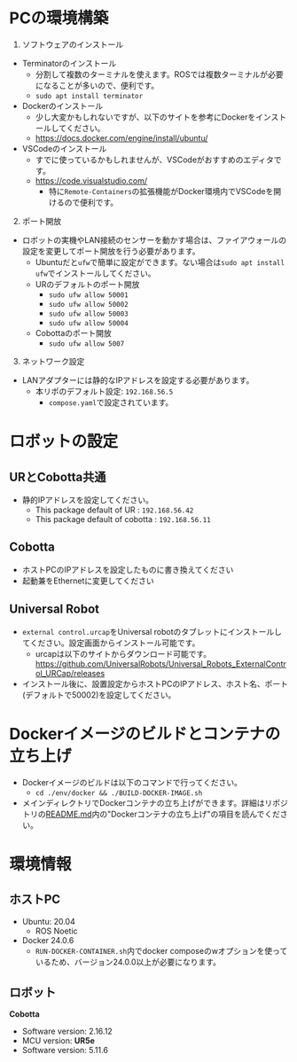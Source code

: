 
# PCの環境構築
1. ソフトウェアのインストール
- Terminatorのインストール
  - 分割して複数のターミナルを使えます。ROSでは複数ターミナルが必要になることが多いので、便利です。
  - ```sudo apt install terminator```
- Dockerのインストール
  - 少し大変かもしれないですが、以下のサイトを参考にDockerをインストールしてください。
  - https://docs.docker.com/engine/install/ubuntu/
- VSCodeのインストール
  - すでに使っているかもしれませんが、VSCodeがおすすめのエディタです。
  - https://code.visualstudio.com/
    - 特に`Remote-Containers`の拡張機能がDocker環境内でVSCodeを開けるので便利です。

2. ポート開放
- ロボットの実機やLAN接続のセンサーを動かす場合は、ファイアウォールの設定を変更してポート開放を行う必要があります。
  - Ubuntuだと`ufw`で簡単に設定ができます。ない場合は```sudo apt install ufw```でインストールしてください。
  - URのデフォルトのポート開放
    - ```sudo ufw allow 50001```
    - ```sudo ufw allow 50002```
    - ```sudo ufw allow 50003```
    - ```sudo ufw allow 50004```
  - Cobottaのポート開放
    - ```sudo ufw allow 5007```

3. ネットワーク設定
- LANアダプターには静的なIPアドレスを設定する必要があります。
  - 本リポのデフォルト設定: ```192.168.56.5```
    - `compose.yaml`で設定されています。

# ロボットの設定
## URとCobotta共通
- 静的IPアドレスを設定してください。
  - This package default of UR :  ```192.168.56.42```
  - This package default of cobotta : ```192.168.56.11```

## Cobotta
- ホストPCのIPアドレスを設定したものに書き換えてください
- 起動兼をEthernetに変更してください
## Universal Robot
- ```external control.urcap```をUniversal robotのタブレットにインストールしてください。設定画面からインストール可能です。
  - urcapは以下のサイトからダウンロード可能です。https://github.com/UniversalRobots/Universal_Robots_ExternalControl_URCap/releases
- インストール後に、設置設定からホストPCのIPアドレス、ホスト名、ポート(デフォルトで50002)を設定してください。

# Dockerイメージのビルドとコンテナの立ち上げ
- Dockerイメージのビルドは以下のコマンドで行ってください。
  - ```cd ./env/docker && ./BUILD-DOCKER-IMAGE.sh```
- メインディレクトリでDockerコンテナの立ち上げができます。詳細はリポジトリの[README.md](../README.md)内の"Dockerコンテナの立ち上げ"の項目を読んでください。



# 環境情報
## ホストPC
- Ubuntu: 20.04
  - ROS Noetic
- Docker 24.0.6
  - `RUN-DOCKER-CONTAINER.sh`内でdocker composeのwオプションを使っているため、バージョン24.0.0以上が必要になります。 
  
## ロボット
**Cobotta**
  - Software version: 2.16.12
  - MCU version: 
**UR5e**
  - Software version: 5.11.6

